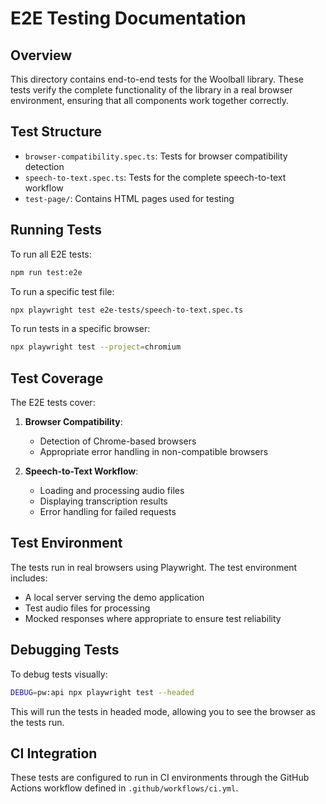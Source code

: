 # E2E Testing Documentation

## Overview

This directory contains end-to-end tests for the Woolball library. These tests verify the complete functionality of the library in a real browser environment, ensuring that all components work together correctly.

## Test Structure

- `browser-compatibility.spec.ts`: Tests for browser compatibility detection
- `speech-to-text.spec.ts`: Tests for the complete speech-to-text workflow
- `test-page/`: Contains HTML pages used for testing

## Running Tests

To run all E2E tests:

```bash
npm run test:e2e
```

To run a specific test file:

```bash
npx playwright test e2e-tests/speech-to-text.spec.ts
```

To run tests in a specific browser:

```bash
npx playwright test --project=chromium
```

## Test Coverage

The E2E tests cover:

1. **Browser Compatibility**:
   - Detection of Chrome-based browsers
   - Appropriate error handling in non-compatible browsers

2. **Speech-to-Text Workflow**:
   - Loading and processing audio files
   - Displaying transcription results
   - Error handling for failed requests

## Test Environment

The tests run in real browsers using Playwright. The test environment includes:

- A local server serving the demo application
- Test audio files for processing
- Mocked responses where appropriate to ensure test reliability

## Debugging Tests

To debug tests visually:

```bash
DEBUG=pw:api npx playwright test --headed
```

This will run the tests in headed mode, allowing you to see the browser as the tests run.

## CI Integration

These tests are configured to run in CI environments through the GitHub Actions workflow defined in `.github/workflows/ci.yml`.